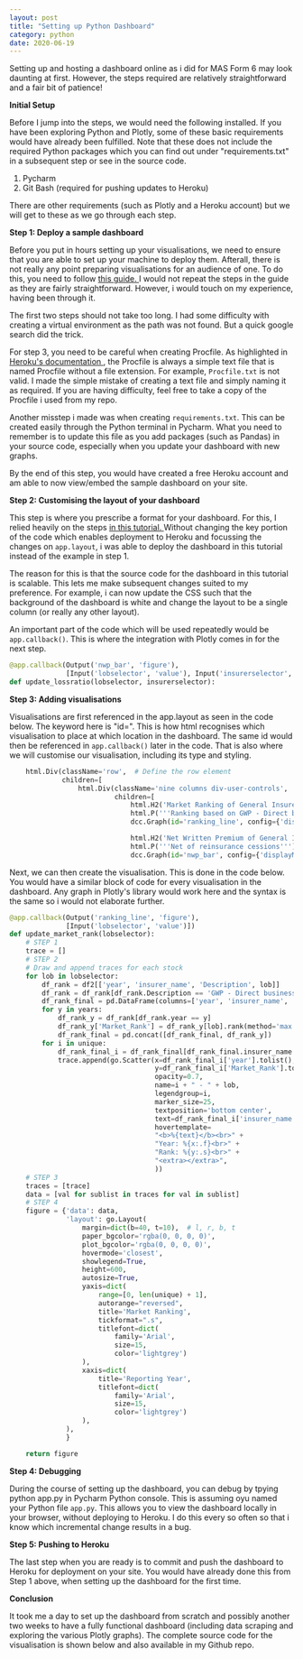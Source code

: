 ```yaml
---
layout: post
title: "Setting up Python Dashboard"
category: python
date: 2020-06-19
---
```


Setting up and hosting a dashboard online as i did for MAS Form 6 may look daunting at first. However, the steps required are relatively straightforward and a fair bit of patience!

<b> Initial Setup </b>
<br>

Before I jump into the steps, we would need the following installed. If you have been exploring Python and Plotly, some of these basic requirements would have already been fulfilled. Note that these does not include the required Python packages which you can find out under "requirements.txt" in a subsequent step or see in the source code.

1. Pycharm
2. Git Bash (required for pushing updates to Heroku)

There are other requirements (such as Plotly and a Heroku account) but we will get to these as we go through each step.

<b> Step 1: Deploy a sample dashboard </b>
<br>

Before you put in hours setting up your visualisations, we need to ensure that you are able to set up your machine to deploy them. Afterall, there is not really any point preparing visualisations for an audience of one. To do this, you need to follow <a href="https://dash.plotly.com/deployment"> this guide. </a> I would not repeat the steps in the guide as they are fairly straightforward. However, i would touch on my experience, having been through it.

The first two steps should not take too long. I had some difficulty with creating a virtual environment as the path was not found. But a quick google search did the trick.

For step 3, you need to be careful when creating Procfile. As highlighted in <a href="https://devcenter.heroku.com/articles/procfile"> Heroku's documentation </a>, the Procfile is always a simple text file that is named Procfile without a file extension. For example, `Procfile.txt` is not valid. I made the simple mistake of creating a text file and simply naming it as required. If you are having difficulty, feel free to take a copy of the Procfile i used from my repo.

Another misstep i made was when creating `requirements.txt`. This can be created easily through the Python terminal in Pycharm. What you need to remember is to update this file as you add packages (such as Pandas) in your source code, especially when you update your dashboard with new graphs.

By the end of this step, you would have created a free Heroku account and am able to now view/embed the sample dashboard on your site.

<b> Step 2: Customising the layout of your dashboard </b>
<br>

This step is where you prescribe a format for your dashboard. For this, I relied heavily on the steps <a href="https://www.statworx.com/at/blog/how-to-build-a-dashboard-in-python-plotly-dash-step-by-step-tutorial/"> in this tutorial. </a> Without changing the key portion of the code which enables deployment to Heroku and focussing the changes on `app.layout`, i was able to deploy the dashboard in this tutorial instead of the example in step 1.

The reason for this is that the source code for the dashboard in this tutorial is scalable. This lets me make subsequent changes suited to my preference. For example, i can now update the CSS such that the background of the dashboard is white and change the layout to be a single column (or really any other layout).

An important part of the code which will be used repeatedly would be `app.callback()`. This is where the integration with Plotly comes in for the next step.

```python
@app.callback(Output('nwp_bar', 'figure'),
              [Input('lobselector', 'value'), Input('insurerselector', 'value')])
def update_lossratio(lobselector, insurerselector):
```

<b> Step 3: Adding visualisations </b>
<br>

Visualisations are first referenced in the app.layout as seen in the code below. The keyword here is "id=". This is how html recognises which visualisation to place at which location in the dashboard. The same id would then be referenced in `app.callback()` later in the code. That is also where we will customise our visualisation, including its type and styling.

```python
    html.Div(className='row',  # Define the row element
             children=[
                 html.Div(className='nine columns div-user-controls',
                          children=[
                              html.H2('Market Ranking of General Insurers in Singapore'),
                              html.P('''Ranking based on GWP - Direct business (SIF only)'''),
                              dcc.Graph(id='ranking_line', config={'displayModeBar': False}),

                              html.H2('Net Written Premium of General Insurers in Singapore'),
                              html.P('''Net of reinsurance cessions'''),
                              dcc.Graph(id='nwp_bar', config={'displayModeBar': False}),
```

Next, we can then create the visualisation. This is done in the code below. You would have a similar block of code for every visualisation in the dashboard. Any graph in Plotly's library would work here and the syntax is the same so i would not elaborate further.

```python
@app.callback(Output('ranking_line', 'figure'),
              [Input('lobselector', 'value')])
def update_market_rank(lobselector):
    # STEP 1
    trace = []
    # STEP 2
    # Draw and append traces for each stock
    for lob in lobselector:
        df_rank = df2[['year', 'insurer_name', 'Description', lob]]
        df_rank = df_rank[df_rank.Description == 'GWP - Direct business']
        df_rank_final = pd.DataFrame(columns=['year', 'insurer_name', 'Description', lob, 'Market_Rank'])
        for y in years:
            df_rank_y = df_rank[df_rank.year == y]
            df_rank_y['Market_Rank'] = df_rank_y[lob].rank(method='max', ascending=False)
            df_rank_final = pd.concat([df_rank_final, df_rank_y])
        for i in unique:
            df_rank_final_i = df_rank_final[df_rank_final.insurer_name == i]
            trace.append(go.Scatter(x=df_rank_final_i['year'].tolist(),
                                    y=df_rank_final_i['Market_Rank'].tolist(),
                                    opacity=0.7,
                                    name=i + " - " + lob,
                                    legendgroup=i,
                                    marker_size=25,
                                    textposition='bottom center',
                                    text=df_rank_final_i['insurer_name'] + " - " + lob,
                                    hovertemplate=
                                    "<b>%{text}</b><br>" +
                                    "Year: %{x:.f}<br>" +
                                    "Rank: %{y:.s}<br>" +
                                    "<extra></extra>",
                                    ))
    # STEP 3
    traces = [trace]
    data = [val for sublist in traces for val in sublist]
    # STEP 4
    figure = {'data': data,
              'layout': go.Layout(
                  margin=dict(b=40, t=10),  # l, r, b, t
                  paper_bgcolor='rgba(0, 0, 0, 0)',
                  plot_bgcolor='rgba(0, 0, 0, 0)',
                  hovermode='closest',
                  showlegend=True,
                  height=600,
                  autosize=True,
                  yaxis=dict(
                      range=[0, len(unique) + 1],
                      autorange="reversed",
                      title='Market Ranking',
                      tickformat=".s",
                      titlefont=dict(
                          family='Arial',
                          size=15,
                          color='lightgrey')
                  ),
                  xaxis=dict(
                      title='Reporting Year',
                      titlefont=dict(
                          family='Arial',
                          size=15,
                          color='lightgrey')
                  ),
              ),
              }

    return figure
```

<b> Step 4: Debugging </b>
<br>

During the course of setting up the dashboard, you can debug by tpying python app.py in Pycharm Python console. This is assuming oyu named your Python file `app.py`. This allows you to view the dashboard locally in your browser, without deploying to Heroku. I do this every so often so that i know which incremental change results in a bug.

<b> Step 5: Pushing to Heroku </b>
<br>

The last step when you are ready is to commit and push the dashboard to Heroku for deployment on your site. You would have already done this from Step 1 above, when setting up the dashboard for the first time.

<b> Conclusion </b>
<br>

It took me a day to set up the dashboard from scratch and possibly another two weeks to have a fully functional dashboard (including data scraping and exploring the various Plotly graphs). The complete source code for the visualisation is shown below and also available in my Github repo.

<script src="https://gist.github.com/cchanzl/d182756bf8ba8baf554aff34f082c5a6.js"></script>



